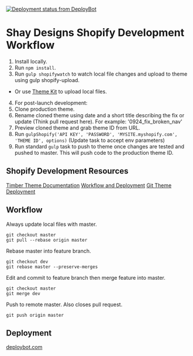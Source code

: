 [![Deployment status from DeployBot](https://coreybruyere.deploybot.com/badge/23779029899665/116168.svg)](http://deploybot.com)
# Shay Designs Shopify Development Workflow
1. Install locally.
2. Run `npm install`.
3. Run `gulp shopifywatch` to watch local file changes and upload to theme using gulp shopify-upload.
  - Or use [Theme Kit](https://www.shopify.com/partners/blog/95401862-3-simple-steps-for-setting-up-a-local-shopify-theme-development-environment) to upload local files.
4. For post-launch development:
  1. Clone production theme.
  2. Rename cloned theme using date and a short title describing the fix or update (Think pull request here). For example: '0924_fix_broken_nav'
  3. Preview cloned theme and grab theme ID from URL.
  4. Run `gulpShopify('API KEY', 'PASSWORD', 'MYSITE.myshopify.com', 'THEME ID', options)` (Update task to accept env parameters)
  5. Run standard `gulp` task to push to theme once changes are tested and pushed to master. This will push code to the production theme ID.

## Shopify Development Resources
[Timber Theme Documentation](https://shopify.github.io/Timber/)
[Workflow and Deployment](https://robots.thoughtbot.com/shopify-theme-development)
[Git Theme Deployment](https://www.shopify.com/partners/blog/19752835-using-git-to-simplify-shopify-theme-deployment)

## Workflow
Always update local files with master.
```
git checkout master
git pull --rebase origin master
```
Rebase master into feature branch.
```
git checkout dev 
git rebase master --preserve-merges
```
Edit and commit to feature branch then merge feature into master.
```
git checkout master
git merge dev
```
Push to remote master. Also closes pull request.
```
git push origin master
```

## Deployment
[deploybot.com](https://deploybot.com/)
